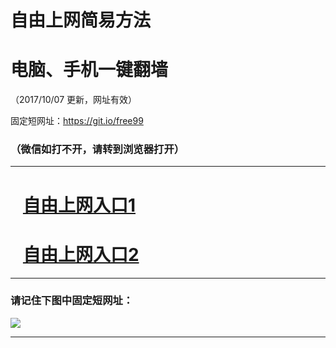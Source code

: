 ﻿# 自由上网简易方法

# 电脑、手机一键翻墙

（2017/10/07 更新，网址有效）

固定短网址：https://git.io/free99

### （微信如打不开，请转到浏览器打开）


***





# &nbsp;&nbsp; <a href="http://ft22834685.fwq-tz-1001.info/fwqtz01.html?t=100700112464 " target="_blank">自由上网入口1</a>
# &nbsp;&nbsp; <a href="http://ft222625588.fwq-tz-1002.info/fwqtz02.html?t=100700125250 " target="_blank">自由上网入口2</a>
***

### 请记住下图中固定短网址：

<img src="https://s3-us-west-2.amazonaws.com/fwq-1001/yjfq-20170905okok.png" /> 


***

